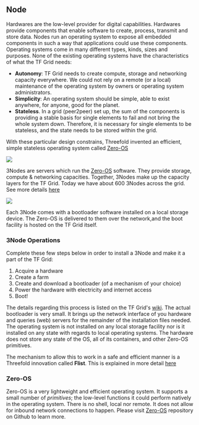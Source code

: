 ## Node

Hardwares are the low-level provider for digital capabilities. Hardwares provide components that enable software to create, process, transmit and store data. Nodes run an operating system to expose all embedded components in such a way that applications could use these components. Operating systems come in many different types, kinds, sizes and purposes. None of the existing operating systems have the characteristics of what the TF Grid needs:
- **Autonomy**: TF Grid needs to create compute, storage and networking capacity everywhere. We could not rely on a remote (or a local) maintenance of the operating system by owners or operating system administrators.
- **Simplicity**: An operating system should be simple, able to exist anywhere, for anyone, good for the planet.
- **Stateless**. In a grid (peer2peer) set up, the sum of the components is providing a stable basis for single elements to fail and not bring the whole system down. Therefore, it is necessary for single elements to be stateless, and the state needs to be stored within the grid.

With these particular design constrains, Threefold invented an efficient, simple stateless operating system called [Zero-OS](https://github.com/Threefoldtech/zos)

![](./img/3Node_nice.png)

3Nodes are servers which run the [Zero-OS](https://github.com/Threefoldtech/zos) software. They provide storage, compute & networking capacities. Together, 3Nodes make up the capacity layers for the TF Grid. Today we have about 600 3Nodes across the grid. See more details [here](http://www2.cloud.Threefold.io)

![](./img/tf_grid.png)

Each 3Node comes with a bootloader software installed on a local storage device. The Zero-OS is delivered to them over the network,and the boot facility is hosted on the TF Grid itself.

### 3Node Operations

Complete these few steps below in order to install a 3Node and make it a part of the TF Grid:

1. Acquire a hardware
2. Create a farm
3. Create and download a bootloader (of a mechanism of your choice)
4. Power the hardware with electricity and internet access
5. Boot!

The details regarding this process is listed on the TF Grid's [wiki](https://wiki.Threefold.io/grid/readme#/grid/tf_farming/v2_jsx_farmsetup). The actual bootloader is very small. It brings up the network interface of you hardware and queries (web) servers for the remainder of the installation files needed. The operating system is not installed on any local storage facility nor is it installed on any state with regards to local operating systems. The hardware does not store any state of the OS, all of its containers, and other Zero-OS primitives.

The mechanism to allow this to work in a safe and efficient manner is a Threefold innovation called __Flist__. This is explained in more detail [here](architecture_Flist.md)

### Zero-OS

Zero-OS is a very lightweight and efficient operating system. It supports a small number of _primitives_; the low-level functions it could perform natively in the operating system. There is no shell, local nor remote. It does not allow for inbound network connections to happen. Please visit [Zero-OS](https://github.com/Threefoldtech/zos/tree/master/docs) repository on Github to learn more.
